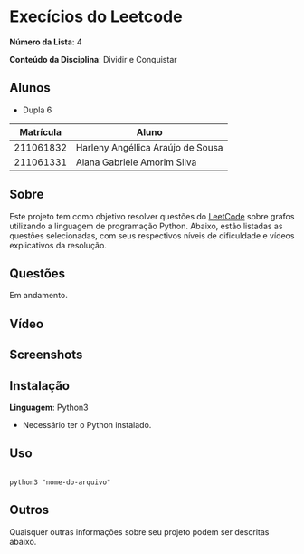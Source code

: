# Execícios do Leetcode




**Número da Lista**: 4<br>

**Conteúdo da Disciplina**: Dividir e Conquistar<br>




## Alunos




- Dupla 6



| Matrícula | Aluno                             |
| --------- | --------------------------------- |
| 211061832 | Harleny Angéllica Araújo de Sousa |
| 211061331 | Alana Gabriele Amorim Silva       |




## Sobre




Este projeto tem como objetivo resolver questões do [LeetCode](https://leetcode.com/problemset/?search=graph&page=1&sorting=W3t9XQ%3D%3D) sobre grafos utilizando a linguagem de programação Python. Abaixo, estão listadas as questões selecionadas, com seus respectivos níveis de dificuldade e vídeos explicativos da resolução.




## Questões




Em andamento.




## Vídeo







## Screenshots







## Instalação




**Linguagem**: Python3 <br>




- Necessário ter o Python instalado.




## Uso




```

python3 "nome-do-arquivo"

```




## Outros




Quaisquer outras informações sobre seu projeto podem ser descritas abaixo.
